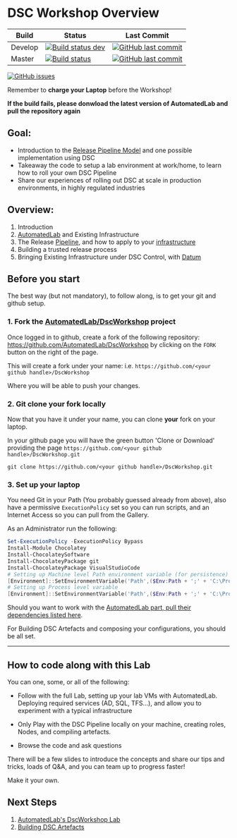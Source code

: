 # DSC Workshop Overview

Build | Status | Last Commit
--- | --- | ---
Develop | [![Build status dev](https://ci.appveyor.com/api/projects/status/9yynk81k3k05nasp/branch/develop?svg=true)](https://ci.appveyor.com/project/automatedlab/DscWorkshop) | [![GitHub last commit](https://img.shields.io/github/last-commit/AutomatedLab/DscWorkshop/dev.svg)](https://github.com/AutomatedLab/DscWorkshop/tree/dev/)
Master | [![Build status](https://ci.appveyor.com/api/projects/status/9yynk81k3k05nasp/branch/master?svg=true)](https://ci.appveyor.com/project/automatedlab/DscWorkshop) | [![GitHub last commit](https://img.shields.io/github/last-commit/AutomatedLab/DscWorkshop/master.svg)](https://github.com/AutomatedLab/DscWorkshop/tree/master/)

[![GitHub issues](https://img.shields.io/github/issues/AutomatedLab/DscWorkshop.svg)](https://github.com/AutomatedLab/DscWorkshop/issues)

Remember to **charge your Laptop** before the Workshop!

**If the build fails, please donwload the latest version of AutomatedLab and pull the repository again**

## Goal:
  - Introduction to the [Release Pipeline Model](https://aka.ms/TRPM) and one possible implementation using DSC
  - Takeaway the code to setup a lab environment at work/home, to learn how to roll your own DSC Pipeline
  - Share our experiences of rolling out DSC at scale in production environments, in highly regulated industries 


## Overview:

1. Introduction
2. [AutomatedLab](https://youtu.be/lrPlRvFR5fA) and Existing Infrastructure
3. The Release [Pipeline](https://gaelcolas.files.wordpress.com/2018/04/samplemodule_pipeline.mp4), and how to apply to your [infrastructure](https://gaelcolas.files.wordpress.com/2018/04/demo_dsc_sol.mp4)
4. Building a trusted release process 
5. Bringing Existing Infrastructure under DSC Control, with [Datum](https://gaelcolas.files.wordpress.com/2018/04/datum_quick.mp4)


## Before you start

The best way (but not mandatory), to follow along, is to get your git and github setup.

### 1. Fork the [AutomatedLab/DscWorkshop](https://github.com/AutomatedLab/DscWorkshop) project 

Once logged in to github, create a fork of the following repository: https://github.com/AutomatedLab/DscWorkshop by clicking on the `FORK` button on the right of the page.

This will create a fork under your name: 
i.e. `https://github.com/<your github handle>/DscWorkshop`

Where you will be able to push your changes.

### 2. Git clone your fork locally

Now that you have it under your name, you can clone **your** fork on your laptop.

In your github page you will have the green button 'Clone or Download' providing the page `https://github.com/<your github handle>/DscWorkshop.git`
```
git clone https://github.com/<your github handle>/DscWorkshop.git
```

### 3. Set up your laptop

You need Git in your Path (You probably guessed already from above), also have a permissive `ExecutionPolicy` set so you can run scripts, and an Internet Access so you can pull from the Gallery.

As an Administrator run the following:
```PowerShell
Set-ExecutionPolicy -ExecutionPolicy Bypass
Install-Module Chocolatey
Install-ChocolateySoftware
Install-ChocolateyPackage git
Install-ChocolateyPackage VisualStudioCode
# Setting up Machine level Path environment variable (for persistence)
[Environment]::SetEnvironmentVariable('Path',($Env:Path + ';' + 'C:\Program Files\Git\bin'),'Machine')
# Setting up Process level variable
[Environment]::SetEnvironmentVariable('Path',($Env:Path + ';' + 'C:\Program Files\Git\bin'),'Process')
```

Should you want to work with the [AutomatedLab part, pull their dependencies listed here](./01%20AutomatedLab.md#prerequisites).

For Building DSC Artefacts and composing your configurations, you should be all set.

------

## How to code along with this Lab

You can one, some, or all of the following:

- Follow with the full Lab, setting up your lab VMs with AutomatedLab. Deploying required services (AD, SQL, TFS...), and allow you to experiment with a typical infrastructure

- Only Play with the DSC Pipeline locally on your machine, creating roles, Nodes, and compiling artefacts.

- Browse the code and ask questions


There will be a few slides to introduce the concepts and share our tips and tricks, loads of Q&A, and you can team up to progress faster!

Make it your own.


## Next Steps

1. [AutomatedLab's DscWorkshop Lab](./01%20AutomatedLab.md)
2. [Building DSC Artefacts](./02%20Building_DSC_Artefacts.md)
